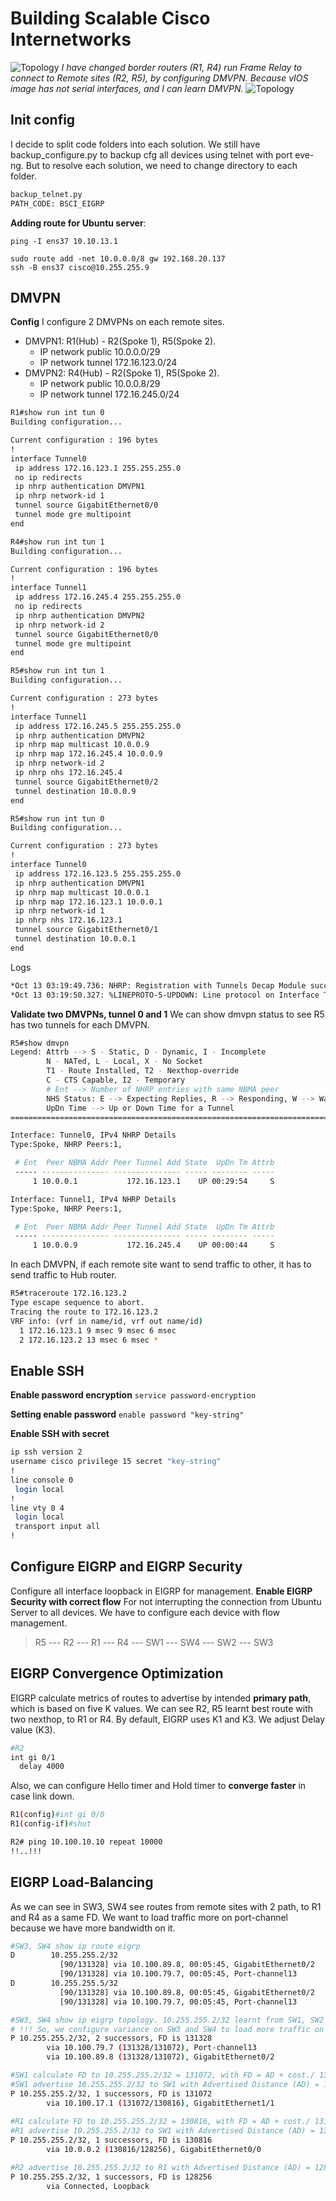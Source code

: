 # Building Scalable Cisco Internetworks

![Topology](/BSCI_EIGRP/DBM_Inc_EIGRP_Diagram_lab_dmvpn.JPG)
*I have changed border routers (R1, R4) run Frame Relay to connect to Remote sites (R2, R5), by configuring DMVPN. Because vIOS image has not serial interfaces, and I can learn DMVPN.*
![Topology](/BSCI_EIGRP/DBM_Inc_EIGRP_Diagram_lab.JPG)

## Init config
I decide to split code folders into each solution. We still have backup_configure.py to backup cfg all devices using telnet with port eve-ng.
But to resolve each solution, we need to change directory to each folder.
```bash
backup_telnet.py
PATH_CODE: BSCI_EIGRP
```

**Adding route for Ubuntu server**:
```
ping -I ens37 10.10.13.1

sudo route add -net 10.0.0.0/8 gw 192.168.20.137
ssh -B ens37 cisco@10.255.255.9
```

## DMVPN
**Config**
I configure 2 DMVPNs on each remote sites.
* DMVPN1: R1(Hub) - R2(Spoke 1), R5(Spoke 2).
  * IP network public 10.0.0.0/29
  * IP network tunnel 172.16.123.0/24
* DMVPN2: R4(Hub) - R2(Spoke 1), R5(Spoke 2).
  * IP network public 10.0.0.8/29
  * IP network tunnel 172.16.245.0/24
```bash
R1#show run int tun 0
Building configuration...

Current configuration : 196 bytes
!
interface Tunnel0
 ip address 172.16.123.1 255.255.255.0
 no ip redirects
 ip nhrp authentication DMVPN1
 ip nhrp network-id 1
 tunnel source GigabitEthernet0/0
 tunnel mode gre multipoint
end

R4#show run int tun 1
Building configuration...

Current configuration : 196 bytes
!
interface Tunnel1
 ip address 172.16.245.4 255.255.255.0
 no ip redirects
 ip nhrp authentication DMVPN2
 ip nhrp network-id 2
 tunnel source GigabitEthernet0/0
 tunnel mode gre multipoint
end

R5#show run int tun 1
Building configuration...

Current configuration : 273 bytes
!
interface Tunnel1
 ip address 172.16.245.5 255.255.255.0
 ip nhrp authentication DMVPN2
 ip nhrp map multicast 10.0.0.9
 ip nhrp map 172.16.245.4 10.0.0.9
 ip nhrp network-id 2
 ip nhrp nhs 172.16.245.4
 tunnel source GigabitEthernet0/2
 tunnel destination 10.0.0.9
end

R5#show run int tun 0
Building configuration...

Current configuration : 273 bytes
!
interface Tunnel0
 ip address 172.16.123.5 255.255.255.0
 ip nhrp authentication DMVPN1
 ip nhrp map multicast 10.0.0.1
 ip nhrp map 172.16.123.1 10.0.0.1
 ip nhrp network-id 1
 ip nhrp nhs 172.16.123.1
 tunnel source GigabitEthernet0/1
 tunnel destination 10.0.0.1
end
```
Logs
```bash
*Oct 13 03:19:49.736: NHRP: Registration with Tunnels Decap Module succeeded
*Oct 13 03:19:50.327: %LINEPROTO-5-UPDOWN: Line protocol on Interface Tunnel1, changed state to up
```

**Validate two DMVPNs, tunnel 0 and 1**
We can show dmvpn status to see R5 has two tunnels for each DMVPN.
```bash
R5#show dmvpn
Legend: Attrb --> S - Static, D - Dynamic, I - Incomplete
        N - NATed, L - Local, X - No Socket
        T1 - Route Installed, T2 - Nexthop-override
        C - CTS Capable, I2 - Temporary
        # Ent --> Number of NHRP entries with same NBMA peer
        NHS Status: E --> Expecting Replies, R --> Responding, W --> Waiting
        UpDn Time --> Up or Down Time for a Tunnel
==========================================================================

Interface: Tunnel0, IPv4 NHRP Details
Type:Spoke, NHRP Peers:1,

 # Ent  Peer NBMA Addr Peer Tunnel Add State  UpDn Tm Attrb
 ----- --------------- --------------- ----- -------- -----
     1 10.0.0.1           172.16.123.1    UP 00:29:54     S

Interface: Tunnel1, IPv4 NHRP Details
Type:Spoke, NHRP Peers:1,

 # Ent  Peer NBMA Addr Peer Tunnel Add State  UpDn Tm Attrb
 ----- --------------- --------------- ----- -------- -----
     1 10.0.0.9           172.16.245.4    UP 00:00:44     S
```
In each DMVPN, if each remote site want to send traffic to other, it has to send traffic to Hub router.
```bash
R5#traceroute 172.16.123.2
Type escape sequence to abort.
Tracing the route to 172.16.123.2
VRF info: (vrf in name/id, vrf out name/id)
  1 172.16.123.1 9 msec 9 msec 6 msec
  2 172.16.123.2 13 msec 6 msec *
```

## Enable SSH
**Enable password encryption**
```service password-encryption```

**Setting enable password**
```enable password "key-string"```

**Enable SSH with secret**
```bash
ip ssh version 2
username cisco privilege 15 secret "key-string"
!
line console 0
 login local
!
line vty 0 4
 login local
 transport input all
!
```

## Configure EIGRP and EIGRP Security
Configure all interface loopback in EIGRP for management.
**Enable EIGRP Security with correct flow**
For not interrupting the connection from Ubuntu Server to all devices. We have to configure each device with flow management.
> R5 --- R2 --- R1 --- R4 --- SW1 --- SW4 --- SW2 --- SW3

## EIGRP Convergence Optimization
EIGRP calculate metrics of routes to advertise by intended <b>primary path</b>, which is based on five K values. We can see R2, R5 learnt best route with two nexthop, to R1 or R4.
By default, EIGRP uses K1 and K3. We adjust Delay value (K3).
```bash
#R2
int gi 0/1
  delay 4000
```
Also, we can configure Hello timer and Hold timer to <b>converge faster</b> in case link down.
```bash
R1(config)#int gi 0/0
R1(config-if)#shut

R2# ping 10.100.10.10 repeat 10000
!!..!!!
```

## EIGRP Load-Balancing
As we can see in SW3, SW4 see routes from remote sites with 2 path, to R1 and R4 as a same FD. We want to load traffic more on port-channel because we have more bandwidth on it.
```bash
#SW3, SW4 show ip route eigrp
D        10.255.255.2/32 
           [90/131328] via 10.100.89.8, 00:05:45, GigabitEthernet0/2
           [90/131328] via 10.100.79.7, 00:05:45, Port-channel13
D        10.255.255.5/32 
           [90/131328] via 10.100.89.8, 00:05:45, GigabitEthernet0/2
           [90/131328] via 10.100.79.7, 00:05:45, Port-channel13

#SW3, SW4 show ip eigrp topology. 10.255.255.2/32 learnt from SW1, SW2 with same FD. FD = AD + cost./ 131328 = 131072 + 256.
# !!! So, we configure variance on SW3 and SW4 to load more traffic on preferred interface !!!
P 10.255.255.2/32, 2 successors, FD is 131328
        via 10.100.79.7 (131328/131072), Port-channel13
        via 10.100.89.8 (131328/131072), GigabitEthernet0/2

#SW1 calculate FD to 10.255.255.2/32 = 131072, with FD = AD + cost./ 131072 = 130816 + 256.
#SW1 advertise 10.255.255.2/32 to SW1 with Advertised Distance (AD) = 130816
P 10.255.255.2/32, 1 successors, FD is 131072
        via 10.100.17.1 (131072/130816), GigabitEthernet1/1
        
#R1 calculate FD to 10.255.255.2/32 = 130816, with FD = AD + cost./ 131072 = 128256 + 2560.
#R1 advertise 10.255.255.2/32 to SW1 with Advertised Distance (AD) = 130816
P 10.255.255.2/32, 1 successors, FD is 130816
        via 10.0.0.2 (130816/128256), GigabitEthernet0/0

#R2 advertise 10.255.255.2/32 to R1 with Advertised Distance (AD) = 128256. Which is equal Feasible Distance (FD) because the route learnt from conected interface.
P 10.255.255.2/32, 1 successors, FD is 128256
        via Connected, Loopback
```


